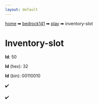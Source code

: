 ```yaml
---
layout: default
---
```


[home](/) ➡ [bedrock141](/protocol/bedrock141) ➡ [play](/protocol/bedrock141/play) ➡ inventory-slot

# Inventory-slot

**Id**: 50

**Id** (hex): 32

**Id** (bin): 00110010

✔️

✔️

